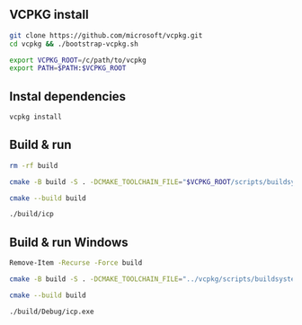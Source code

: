 ## VCPKG install
```bash
git clone https://github.com/microsoft/vcpkg.git
cd vcpkg && ./bootstrap-vcpkg.sh

export VCPKG_ROOT=/c/path/to/vcpkg
export PATH=$PATH:$VCPKG_ROOT
```

## Instal dependencies
```bash
vcpkg install
```

## Build & run
```bash
rm -rf build

cmake -B build -S . -DCMAKE_TOOLCHAIN_FILE="$VCPKG_ROOT/scripts/buildsystems/vcpkg.cmake"

cmake --build build

./build/icp
```

## Build & run Windows
```bash
Remove-Item -Recurse -Force build

cmake -B build -S . -DCMAKE_TOOLCHAIN_FILE="../vcpkg/scripts/buildsystems/vcpkg.cmake" -DVCPKG_TARGET_TRIPLET=x64-windows

cmake --build build

./build/Debug/icp.exe
```
